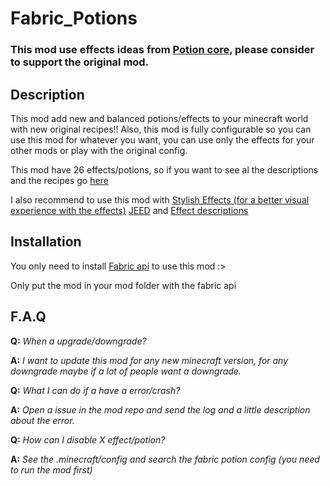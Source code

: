 # Fabric_Potions
### This mod use effects ideas from [Potion core](https://www.curseforge.com/minecraft/mc-mods/potion-core), please consider to support the original mod.

## Description
This mod add new and balanced potions/effects to your minecraft world with new original recipes!! Also, this mod is fully configurable so you can use this mod for whatever you want, you can use only the effects for your other mods or play with the original config.

This mod have 26 effects/potions, so if you want to see al the descriptions and the recipes go [here](effect_list.md)

I also recommend to use this mod with [Stylish Effects (for a better visual experience with the effects)](https://www.curseforge.com/minecraft/mc-mods/stylish-effects) [JEED](https://www.curseforge.com/minecraft/mc-mods/just-enough-effect-descriptions-jeed) and [Effect descriptions](https://www.curseforge.com/minecraft/mc-mods/new-effect-descriptions)

## Installation
You only need to install [Fabric api](https://www.curseforge.com/minecraft/mc-mods/fabric-api) to use this mod :>

Only put the mod in your mod folder with the fabric api


## F.A.Q
**Q:** *When a upgrade/downgrade?* 

**A:** *I want to update this mod for any new minecraft version, for any downgrade maybe if a lot of people want a downgrade.*

**Q:** *What I can do if a have a error/crash?*

**A:** *Open a issue in the mod repo and send the log and a little description about the error.*

**Q:** *How can I disable X effect/potion?*

**A:** *See the .minecraft/config and search the fabric potion config (you need to run the mod first)*
